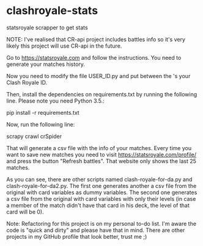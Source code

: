 # clashroyale-stats
statsroyale scrapper to get stats

NOTE: I've realised that CR-api project includes battles info so it's very likely this project will use CR-api in the future.

Go to https://statsroyale.com and follow the instructions. You need to generate your matches history.

Now you need to modify the file USER_ID.py and put between the 's your Clash Royale ID.

Then, install the dependencies on requirements.txt by running the following line. Please note you need Python 3.5.:

pip install -r requirements.txt

Now, run the following line:

scrapy crawl crSpider

That will generate a csv file with the info of your matches. Every time you want to save new matches you need to visit https://statsroyale.com/profile/<YOUR-CLASH-ROYALE-ID> and press the button "Refresh battles". That website only shows the last 25 matches.

As you can see, there are other scripts named clash-royale-for-da.py and clash-royale-for-da2.py. The first one generates another a csv file from the original with card variables as dummy variables. The second one generates a csv file from the original with card variables with only their levels (in case a member of the match didn't have that card in his deck, the level of that card will be 0). 

Note: Refactoring for this project is on my personal to-do list. I'm aware the code is "quick and dirty" and please have that in mind. There are other projects in my GitHub profile that look better, trust me ;)
